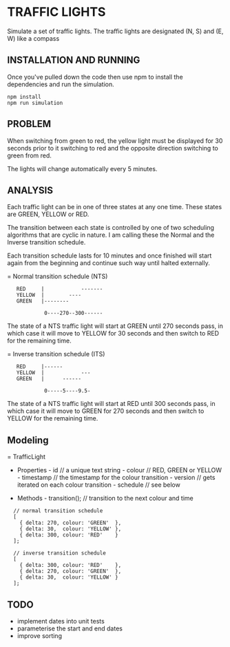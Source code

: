 TRAFFIC LIGHTS
==============

Simulate a set of traffic lights.
The traffic lights are designated (N, S) and (E, W) like a compass

INSTALLATION AND RUNNING
------------------------

Once you've pulled down the code then use npm to install the dependencies
and run the simulation.

```
npm install
npm run simulation
```

PROBLEM
-------

When switching from green to red, the yellow light must be displayed for 30
seconds prior to it switching to red and the opposite direction switching to
green from red.

The lights will change automatically every 5 minutes.

ANALYSIS
--------

Each traffic light can be in one of three states at any one time. These
states are GREEN, YELLOW or RED.

The transition between each state is controlled by one of two scheduling
algorithms that are cyclic in nature. I am calling these the Normal and
the Inverse transition schedule.

Each transition schedule lasts for 10 minutes and once finished will
start again from the beginning and continue such way until halted
externally.

= Normal transition schedule (NTS)

```
   RED     |            -------
   YELLOW  |        ----
   GREEN   |--------

            0----270--300------
```

The state of a NTS traffic light will start at GREEN until 270 seconds pass,
in which case it will move to YELLOW for 30 seconds and then switch to RED
for the remaining time.

= Inverse transition schedule (ITS)

```
   RED     |------
   YELLOW  |            ---
   GREEN   |      ------

            0-----5----9.5-
```
The state of a NTS traffic light will start at RED until 300 seconds pass,
in which case it will move to GREEN for 270 seconds and then switch to YELLOW
for the remaining time.

Modeling
--------

= TrafficLight
   - Properties
    - id          // a unique text string
    - colour      // RED, GREEN or YELLOW
    - timestamp   // the timestamp for the colour transition
    - version     // gets iterated on each colour transition
    - schedule    // see below

   - Methods
    - transition(); // transition to the next colour and time

```
  // normal transition schedule
  [
    { delta: 270, colour: 'GREEN'  },
    { delta: 30,  colour: 'YELLOW' },
    { delta: 300, colour: 'RED'    }
  ];

  // inverse transition schedule
  [
    { delta: 300, colour: 'RED'    },
    { delta: 270, colour: 'GREEN'  },
    { delta: 30,  colour: 'YELLOW' }
  ];
```

TODO
----

  - implement dates into unit tests
  - parameterise the start and end dates
  - improve sorting
